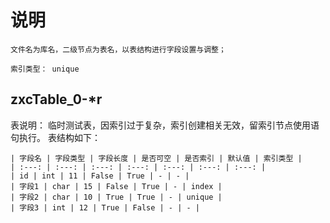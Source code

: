 # 说明

	文件名为库名，二级节点为表名，以表结构进行字段设置与调整；
	
	索引类型： unique
	

## zxcTable_0-*r

表说明：	临时测试表，因索引过于复杂，索引创建相关无效，留索引节点使用语句执行。
表结构如下：

	| 字段名 | 字段类型 | 字段长度 | 是否可空 | 是否索引 | 默认值 | 索引类型 |
	| :---: | :---: | :---: | :---: | :---: | :---: | :---: |
	| id | int | 11 | False | True | - | - |
	| 字段1 | char | 15 | False | True | - | index |
	| 字段2 | char | 10 | True | True | - | unique |
	| 字段3 | int | 12 | True | False | - | - |
	
